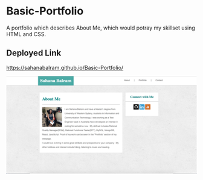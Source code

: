 # Basic-Portfolio
A portfolio which describes About Me, which would potray my skillset using HTML and CSS.

## Deployed Link
https://sahanabalram.github.io/Basic-Portfolio/

![screenshot of basic-portoflio](assets/images/Basic-portfolio.png)
